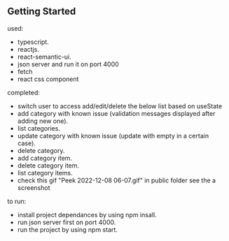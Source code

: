 ## Getting Started


used:

- typescript.
- reactjs.
- react-semantic-ui.
- json server and run it on port 4000
- fetch
- react css component

completed:

- switch user to access add/edit/delete the below list based on useState
- add category with known issue (validation messages displayed after adding new one).
- list categories.
- update category with known issue (update with empty in a certain case).
- delete category.
- add category item.
- delete category item.
- list category items.
- check this gif "Peek 2022-12-08 06-07.gif" in public folder see the a screenshot 

to run:

- install project dependances by using npm insall.
- run json server first on port 4000.
- run the project by using npm start.


